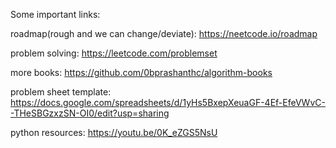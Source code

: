 Some important links:

  roadmap(rough and we can change/deviate):
    https://neetcode.io/roadmap

  problem solving:
    https://leetcode.com/problemset


  more books:
    https://github.com/0bprashanthc/algorithm-books

  problem sheet template:
  https://docs.google.com/spreadsheets/d/1yHs5BxepXeuaGF-4Ef-EfeVWvC--THeSBGzxzSN-OI0/edit?usp=sharing

  python resources:
  https://youtu.be/0K_eZGS5NsU
